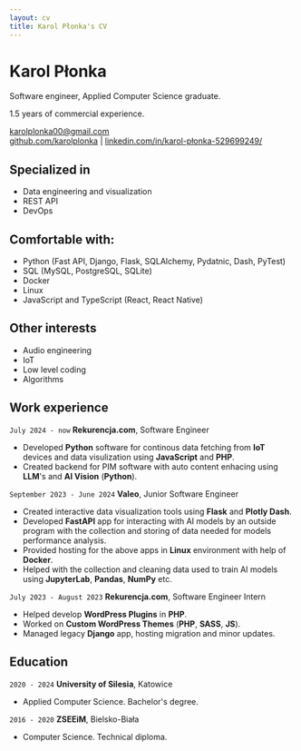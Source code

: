 ```yaml
---
layout: cv
title: Karol Płonka's CV
---
```

# Karol Płonka
Software engineer, Applied Computer Science graduate.

1.5 years of commercial experience.

<div id="webaddress">
<a href="mailto:karolplonka00@gmail.com">karolplonka00@gmail.com</a>
</div>

<div id="webaddress">
<a href="https://github.com/KarolPlonka/">github.com/karolplonka</a>
| <a href="https://www.linkedin.com/in/karol-p%C5%82onka-529699249/">linkedin.com/in/karol-płonka-529699249/</a> 
</div>

## Specialized in
- Data engineering and visualization
- REST API
- DevOps

## Comfortable with:
- Python (Fast API, Django, Flask, SQLAlchemy, Pydatnic, Dash, PyTest)
- SQL (MySQL, PostgreSQL, SQLite)
- Docker
- Linux
- JavaScript and TypeScript (React, React Native)

## Other interests
- Audio engineering
- IoT
- Low level coding
- Algorithms

## Work experience
`July 2024 - now`
__Rekurencja.com__, Software Engineer
- Developed __Python__ software for continous data fetching from __IoT__ devices and data visulization using __JavaScript__ and __PHP__. 
- Created backend for PIM software with auto content enhacing using __LLM__'s and __AI Vision__ (__Python__).

`September 2023 - June 2024`
__Valeo__, Junior Software Engineer
- Created interactive data visualization tools using __Flask__ and __Plotly Dash__.
- Developed __FastAPI__ app for interacting with AI models by an outside program with the collection and storing of data needed for models performance analysis.
- Provided hosting for the above apps in __Linux__ environment with help of __Docker__.
- Helped with the collection and cleaning data used to train AI models using __JupyterLab__, __Pandas__, __NumPy__ etc.

`July 2023 - August 2023`
__Rekurencja.com__, Software Engineer Intern
- Helped develop __WordPress Plugins__ in __PHP__.
- Worked on __Custom WordPress Themes__ (__PHP__, __SASS__, __JS__).
- Managed legacy __Django__ app, hosting migration and minor updates.

## Education
`2020 - 2024`
__University of Silesia__, Katowice
- Applied Computer Science. Bachelor's degree.

`2016 - 2020`
__ZSEEiM__, Bielsko-Biała
- Computer Science. Technical diploma.

<!-- ### Footer
Last updated: October 2024 -->
